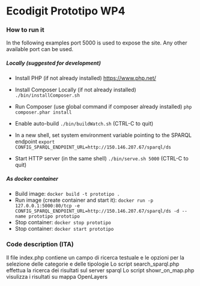 # Ecodigit Prototipo WP4

### How to run it

In the following examples port 5000 is used to expose the site.
Any other available port can be used.

##### Locally (suggested for development)

- Install PHP (if not already installed)
  https://www.php.net/

- Install Composer Locally (if not already installed)
`./bin/installComposer.sh`

- Run Composer (use global command if composer already installed)
`php composer.phar install`

- Enable auto-build
  `./bin/buildWatch.sh` (CTRL-C to quit)

- In a new shell, set system environment variable pointing to the SPARQL endpoint
  `export CONFIG_SPARQL_ENDPOINT_URL=http://150.146.207.67/sparql/ds`

- Start HTTP server (in the same shell)
  `./bin/serve.sh 5000` (CTRL-C to quit)

##### As docker container

- Build image:
  `docker build -t prototipo .`
- Run image (create container and start it):
  `docker run -p 127.0.0.1:5000:80/tcp -e CONFIG_SPARQL_ENDPOINT_URL=http://150.146.207.67/sparql/ds -d --name prototipo prototipo`
- Stop container:
  `docker stop prototipo`
- Stop container:
  `docker start prototipo`

### Code description (ITA)

Il file index.php contiene un campo di ricerca testuale e le opzioni per la selezione delle categorie e delle tipologie
Lo script search_sparql.php effettua la ricerca dei risultati sul server sparql
Lo script showr_on_map.php visulizza i risultati su mappa OpenLayers
